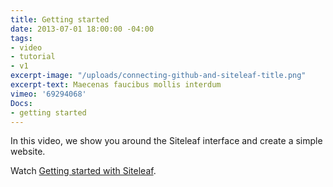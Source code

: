 ```yaml
---
title: Getting started
date: 2013-07-01 18:00:00 -04:00
tags:
- video
- tutorial
- v1
excerpt-image: "/uploads/connecting-github-and-siteleaf-title.png"
excerpt-text: Maecenas faucibus mollis interdum
vimeo: '69294068'
Docs:
- getting started
---
```


In this video, we show you around the Siteleaf interface and create a simple website.

Watch <a href="http://vimeo.com/69294068">Getting started with Siteleaf</a>.
